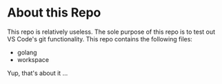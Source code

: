 # About this Repo

This repo is relatively useless. The sole purpose of this repo is to test out VS Code's git functionality. This repo contains the following files:

- golang
- workspace

Yup, that's about it ...